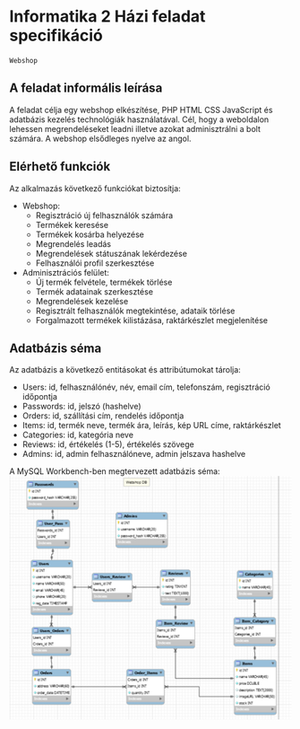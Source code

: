 # Informatika 2 Házi feladat specifikáció
	Webshop
## A feladat informális leírása
A feladat célja egy webshop elkészítése, PHP HTML CSS JavaScript és adatbázis kezelés technológiák használatával. Cél, hogy a weboldalon lehessen megrendeléseket leadni illetve azokat adminisztrálni a bolt számára. A webshop elsődleges nyelve az angol.
## Elérhető funkciók
Az alkalmazás következő funkciókat biztosítja:
 * Webshop:
	* Regisztráció új felhasználók számára
	* Termékek keresése
	* Termékek kosárba helyezése
	* Megrendelés leadás
	* Megrendelések státuszának lekérdezése
	* Felhasználói profil szerkesztése
 * Adminisztrációs felület:
	* Új termék felvétele, termékek törlése
	* Termék adatainak szerkesztése
	* Megrendelések kezelése
	* Regisztrált felhasználók megtekintése, adataik törlése
	* Forgalmazott termékek kilistázása, raktárkészlet megjelenítése
## Adatbázis séma
Az adatbázis a következő entitásokat és attribútumokat tárolja:
 * Users: id, felhasználónév, név, email cím, telefonszám, regisztráció időpontja
 * Passwords: id, jelszó (hashelve)
 * Orders: id, szállítási cím, rendelés időpontja
 * Items: id, termék neve, termék ára, leírás, kép URL címe, raktárkészlet
 * Categories: id, kategória neve
 * Reviews: id, értékelés (1-5), értékelés szövege
 * Admins: id, admin felhasználóneve, admin jelszava hashelve

A MySQL Workbench-ben megtervezett adatbázis séma:
![Kep](./dbschema.png "schema")



